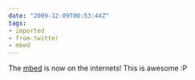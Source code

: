 ```yaml
---
date: "2009-12-09T00:53:44Z"
tags:
- imported
- from-twitter
- mbed
---
```

The [mbed](/tags/mbed) is now on the internets\! This is awesome :P
